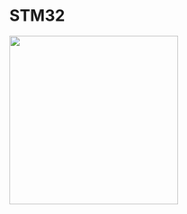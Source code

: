 # STM32
<img src="https://user-images.githubusercontent.com/115202113/270244475-919caea5-b92f-41a3-a1ea-b4094d6531cc.jpg" height="300"/>
